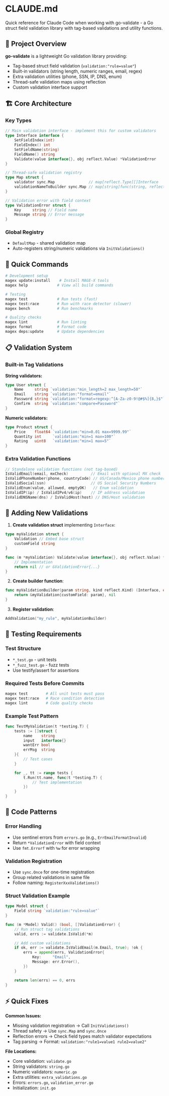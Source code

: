 # CLAUDE.md

Quick reference for Claude Code when working with go-validate - a Go struct field validation library with tag-based validations and utility functions.

## 🎯 Project Overview

**go-validate** is a lightweight Go validation library providing:
- Tag-based struct field validation (`validation:"rule=value"`)
- Built-in validators (string length, numeric ranges, email, regex)
- Extra validation utilities (phone, SSN, IP, DNS, enum)
- Thread-safe validation maps using reflection
- Custom validation interface support

## 🏗️ Core Architecture

### Key Types
```go
// Main validation interface - implement this for custom validators
type Interface interface {
    SetFieldIndex(int)
    FieldIndex() int
    SetFieldName(string)
    FieldName() string
    Validate(value interface{}, obj reflect.Value) *ValidationError
}

// Thread-safe validation registry
type Map struct {
    validator sync.Map               // map[reflect.Type][]Interface
    validationNameToBuilder sync.Map // map[string]func(string, reflect.Kind) (Interface, error)
}

// Validation error with field context
type ValidationError struct {
    Key     string // Field name
    Message string // Error message
}
```

### Global Registry
- `DefaultMap` - shared validation map
- Auto-registers string/numeric validations via `InitValidations()`

## 🚀 Quick Commands

```bash
# Development setup
magex update:install    # Install MAGE-X tools
magex help             # View all build commands

# Testing
magex test             # Run tests (fast)
magex test:race        # Run with race detector (slower)
magex bench            # Run benchmarks

# Quality checks
magex lint             # Run linting
magex format           # Format code
magex deps:update      # Update dependencies
```

## 📋 Validation System

### Built-in Tag Validations

**String validators:**
```go
type User struct {
    Name     string `validation:"min_length=2 max_length=50"`
    Email    string `validation:"format=email"`
    Password string `validation:"format=regexp:^[A-Za-z0-9!@#$%]{8,}$"`
    Confirm  string `validation:"compare=Password"`
}
```

**Numeric validators:**
```go
type Product struct {
    Price    float64 `validation:"min=0.01 max=9999.99"`
    Quantity int     `validation:"min=1 max=100"`
    Rating   uint8   `validation:"min=1 max=5"`
}
```

### Extra Validation Functions
```go
// Standalone validation functions (not tag-based)
IsValidEmail(email, mxCheck)          // Email with optional MX check
IsValidPhoneNumber(phone, countryCode) // US/Canada/Mexico phone numbers
IsValidSocial(ssn)                    // US Social Security Numbers
IsValidEnum(value, allowed, emptyOK)   // Enum validation
IsValidIP(ip) / IsValidIPv4/v6(ip)    // IP address validation
IsValidDNSName(dns) / IsValidHost(host) // DNS/Host validation
```

## 🔧 Adding New Validations

1. **Create validation struct** implementing `Interface`:
```go
type myValidation struct {
    Validation // Embed base struct
    customField string
}

func (m *myValidation) Validate(value interface{}, obj reflect.Value) *ValidationError {
    // Implementation
    return nil // or &ValidationError{...}
}
```

2. **Create builder function**:
```go
func myValidationBuilder(param string, kind reflect.Kind) (Interface, error) {
    return &myValidation{customField: param}, nil
}
```

3. **Register validation**:
```go
AddValidation("my_rule", myValidationBuilder)
```

## 🧪 Testing Requirements

### Test Structure
- `*_test.go` - unit tests
- `*_fuzz_test.go` - fuzz tests
- Use testify/assert for assertions

### Required Tests Before Commits
```bash
magex test        # All unit tests must pass
magex test:race   # Race condition detection
magex lint        # Code quality checks
```

### Example Test Pattern
```go
func TestMyValidation(t *testing.T) {
    tests := []struct {
        name    string
        input   interface{}
        wantErr bool
        errMsg  string
    }{
        // Test cases
    }

    for _, tt := range tests {
        t.Run(tt.name, func(t *testing.T) {
            // Test implementation
        })
    }
}
```

## 📝 Code Patterns

### Error Handling
- Use sentinel errors from `errors.go` (e.g., `ErrEmailFormatInvalid`)
- Return `*ValidationError` with field context
- Use `fmt.Errorf` with `%w` for error wrapping

### Validation Registration
- Use `sync.Once` for one-time registration
- Group related validations in same file
- Follow naming: `RegisterXxxValidations()`

### Struct Validation Example
```go
type Model struct {
    Field string `validation:"rule=value"`
}

func (m *Model) Valid() (bool, []ValidationError) {
    // Run struct tag validations
    valid, errs := validate.IsValid(*m)

    // Add custom validations
    if ok, err := validate.IsValidEmail(m.Email, true); !ok {
        errs = append(errs, ValidationError{
            Key:     "Email",
            Message: err.Error(),
        })
    }

    return len(errs) == 0, errs
}
```

## ⚡ Quick Fixes

**Common Issues:**
- Missing validation registration → Call `InitValidations()`
- Thread safety → Use `sync.Map` and `sync.Once`
- Reflection errors → Check field types match validator expectations
- Tag parsing → Format: `validation:"rule1=value1 rule2=value2"`

**File Locations:**
- Core validation: `validate.go`
- String validators: `string.go`
- Numeric validators: `numeric.go`
- Extra utilities: `extra_validations.go`
- Errors: `errors.go`, `validation_error.go`
- Initialization: `init.go`